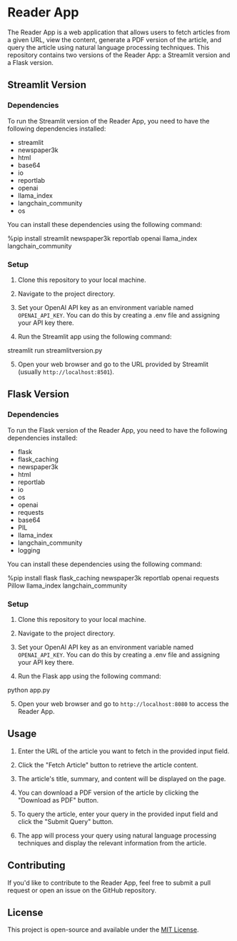 # Reader App

The Reader App is a web application that allows users to fetch articles from a given URL, view the content, generate a PDF version of the article, and query the article using natural language processing techniques. This repository contains two versions of the Reader App: a Streamlit version and a Flask version.

## Streamlit Version

### Dependencies

To run the Streamlit version of the Reader App, you need to have the following dependencies installed:

- streamlit
- newspaper3k
- html
- base64
- io
- reportlab
- openai
- llama_index
- langchain_community
- os

You can install these dependencies using the following command:

%pip install streamlit newspaper3k reportlab openai llama_index langchain_community

### Setup

1. Clone this repository to your local machine.

2. Navigate to the project directory.

3. Set your OpenAI API key as an environment variable named `OPENAI_API_KEY`. You can do this by creating a .env file and assigning your API key there. 

4. Run the Streamlit app using the following command:

streamlit run streamlitversion.py

5. Open your web browser and go to the URL provided by Streamlit (usually `http://localhost:8501`).

## Flask Version

### Dependencies

To run the Flask version of the Reader App, you need to have the following dependencies installed:

- flask
- flask_caching
- newspaper3k
- html
- reportlab
- io
- os
- openai
- requests
- base64
- PIL
- llama_index
- langchain_community
- logging

You can install these dependencies using the following command:

%pip install flask flask_caching newspaper3k reportlab openai requests Pillow llama_index langchain_community

### Setup

1. Clone this repository to your local machine.

2. Navigate to the project directory.

3. Set your OpenAI API key as an environment variable named `OPENAI_API_KEY`. You can do this by creating a .env file and assigning your API key there.


4. Run the Flask app using the following command:

python app.py

5. Open your web browser and go to `http://localhost:8080` to access the Reader App.

## Usage

1. Enter the URL of the article you want to fetch in the provided input field.

2. Click the "Fetch Article" button to retrieve the article content.

3. The article's title, summary, and content will be displayed on the page.

4. You can download a PDF version of the article by clicking the "Download as PDF" button.

5. To query the article, enter your query in the provided input field and click the "Submit Query" button.

6. The app will process your query using natural language processing techniques and display the relevant information from the article.

## Contributing

If you'd like to contribute to the Reader App, feel free to submit a pull request or open an issue on the GitHub repository.

## License

This project is open-source and available under the [MIT License](https://opensource.org/licenses/MIT).
